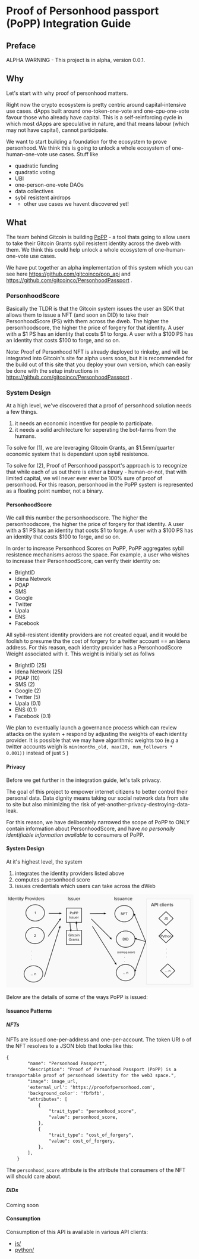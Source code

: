# Proof of Personhood passport (PoPP) Integration Guide

## Preface

ALPHA WARNING - This project is in alpha, version 0.0.1. 

## Why

Let's start with why proof of personhood matters. 

Right now the crypto ecosystem is pretty centric around capital-intensive use cases.  dApps built around one-token-one-vote and one-cpu-one-vote favour those who already have capital.  This is a self-reinforcing cycle in which most dApps are speculative in nature, and that means labour (which may not have capital), cannot participate.

We want to start building a foundation for the ecosystem to prove personhood.  We think this is going to unlock a whole ecosystem of one-human-one-vote use cases. Stuff like

- quadratic funding
- quadratic voting
- UBI
- one-person-one-vote DAOs
- data collectives
- sybil resistent airdrops
- + other use cases we havent discovered yet!

## What

The team behind Gitcoin is building [PoPP](http://proofofpersonhood.com/) - a tool thats going to allow users to take their Gitcoin Grants sybil resistent identity across the dweb with them.  We think this could help unlock a whole ecosystem of one-human-one-vote use cases. 

We have put together an alpha implementation of this system which you can see here https://github.com/gitcoinco/pop_api  and https://github.com/gitcoinco/PersonhoodPassport .  

### PersonhoodScore

Basically the TLDR is that the Gitcoin system issues the user an SDK that allows them to issue a NFT (and soon an DID) to take their PersonhoodScore (PS) with them across the dweb.  The higher the personhoodscore, the higher the price of forgery for that identity.  A user with a $1 PS has an identity that costs $1 to forge.  A user with a $100 PS has an identity that costs $100 to forge, and so on.

Note: Proof of Personhood NFT is already deployed to rinkeby, and will be integrated into Gitcoin's site for alpha users soon, but it is recommended  for the build out of this site that you deploy your own version, which can easily be done with the setup instructions in https://github.com/gitcoinco/PersonhoodPassport .

### System Design

At a high level, we've discovered that a proof of personhood solution needs a few things.

1. it needs an economic incentive for people to participate.
2. it needs a solid architecture for seperating the bot-farms from the humans.

To solve for (1), we are leveraging Gitcoin Grants, an $1.5mm/quarter economic system that is dependant upon sybil resistence.

To solve for (2), Proof of Personhood passport's approach is to recognize that while each of us out there is either a binary - human-or-not, that with limited capital, we will never ever ever be 100% sure of proof of personhood. For this reason, personhood in the PoPP system is represented as a floating point number, not a binary. 

#### PersonhoodScore

We call this number the personhoodscore.  The higher the personhoodscore, the higher the price of forgery for that identity.  A user with a $1 PS has an identity that costs $1 to forge.  A user with a $100 PS has an identity that costs $100 to forge, and so on.

In order to increase Personhood Scores on PoPP, PoPP aggregates sybil resistence mechanisms across the space.  For example, a user who wishes to increase their PersonhoodScore, can verify their identity on:

- BrightID
- Idena Network
- POAP
- SMS
- Google
- Twitter
- Upala
- ENS
- Facebook

All sybil-resistent identity providers are not created equal, and it would be foolish to presume tha the cost of forgery for a twitter account == an Idena address.  For this reason, each identity provider has a PersonhoodScore Weight associated with it.  This weight is initially set as follws

- BrightID (25)
- Idena Network (25)
- POAP (10)
- SMS (2)
- Google (2)
- Twitter (5)
- Upala (0.1)
- ENS (0.1)
- Facebook (0.1)

We plan to eventually launch a governance process which can review attacks on the system + respond by adjusting the weights of each identity provider.  It is possible that we may have algorithmic weights too (e.g a twitter accounts weigh is `min(months_old, max(20, num_followers * 0.001))` instead of just `5` )

#### Privacy

Before we get further in the integration guide, let's talk privacy.

The goal of this project to empower internet citizens to better control their personal data. Data dignity means taking our social network data from site to site but also minimizing the risk of yet-another-privacy-destroying-data-leak.

For this reason, we have deliberately narrowed the scope of PoPP to ONLY contain information about PersonhoodScore, and have *no personally identifiable information available* to consumers of PoPP.

#### System Design

At it's highest level, the system 

1. integrates the identity providers listed above
2. computes a personhood score
3. issues credentials which users can take across the dWeb

<img src=img/design.jpg>

Below are the details of some of the ways PoPP is issued:

#### Issuance Patterns

##### NFTs

NFTs are issued one-per-address and one-per-account.  The token URI o of the NFT resolves to a JSON blob that looks like this:

```
{
        "name": "Personhood Passport",
        "description": "Proof of Personhood Passport (PoPP) is a transportable proof of personhood identity for the web3 space.",
        "image": image_url,
        'external_url': 'https://proofofpersonhood.com',
        'background_color': 'fbfbfb',
        "attributes": [
            {
                "trait_type": "personhood_score",
                "value": personhood_score,
            },
            {
                "trait_type": "cost_of_forgery",
                "value": cost_of_forgery,
            },
        ],
    }
```

The `personhood_score` attribute is the attribute that consumers of the NFT will should care about.


##### DIDs

Coming soon


#### Consumption


Consumption of this API is available in various API clients:

- [js/](js/)
- [python/](python/)


